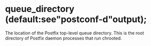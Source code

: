 # queue_directory (default:see"postconf-d"output); 


The location of the Postfix top-level queue directory. This is the
root directory of Postfix daemon processes that run chrooted.



